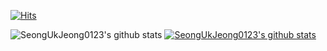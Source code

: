 [![Hits](https://hits.seeyoufarm.com/api/count/incr/badge.svg?url=https%3A%2F%2Fgithub.com%2FSeongUkJeong0123&count_bg=%23366ADB&title_bg=%2309B6EF&icon=android.svg&icon_color=%23E7E7E7&title=hits&edge_flat=false)](https://hits.seeyoufarm.com)
<!--GitHub Stats, Most Used Languages-->
![SeongUkJeong0123's github stats](https://github-readme-stats.vercel.app/api?username=SeongUkJeong0123&show_icons=true)
[![SeongUkJeong0123's github stats](https://github-readme-stats.vercel.app/api/top-langs/?username=SeongUkJeong0123&show_icons=true&hide_border=true&title_color=004386&icon_color=004386&layout=compact)](https://github.com/SeongUkJeong0123)


<!--
**SeongUkJeong0123/SeongUkJeong0123** is a ✨ _special_ ✨ repository because its `README.md` (this file) appears on your GitHub profile.

Here are some ideas to get you started:

- 🔭 I’m currently working on ...
- 🌱 I’m currently learning ...
- 👯 I’m looking to collaborate on ...
- 🤔 I’m looking for help with ...
- 💬 Ask me about ...
- 📫 How to reach me: ...
- 😄 Pronouns: ...
- ⚡ Fun fact: ...
-->
